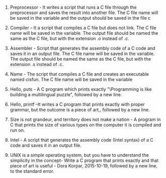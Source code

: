 1.	Preprocessor - It writes a script that runs a C file through the preprocessor and saves the result into another file. The C file name will be saved in the variable and the output should be saved in the file c

2.	Compiler – It a script that compiles a C file but does not link. The C file name will be saved in the variable. The output file should be named the same as the C file, but with the extension .o instead of .c.

3.	Assembler - Script that generates the assembly code of a C code and saves it in an output file. The C file name will be saved in the variable. The output file should be named the same as the C file, but with the extension .s instead of .c.

4.	Name - The script that compiles a C file and creates an executable named cisfun. The C file name will be saved in the variable

5.	Hello, puts - A C program which prints exactly "\Programming is like building a multilingual puzzle", followed by a new line.

6.	Hello, printf –It writes a C program that prints exactly with proper grammar, but the outcome is a piece of art,, followed by a new line.

7.	Size is not grandeur, and territory does not make a nation - A program in C that prints the size of various types on the computer it is compiled and run on.

8.	Intel - A script that generates the assembly code (Intel syntax) of a C code and saves it in an output file.

9.	UNIX is  a simple operating system, but you have  to understand the simplicity in the concept- Write a C program that prints exactly and that piece of art is useful - Dora Korpar, 2015-10-19, followed by a new line, to the standard error.



